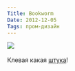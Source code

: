 ```yaml
---
Title: Bookworm
Date: 2012-12-05
Tags: пром-дизайн
---
```


<div class="text"><img src="https://dl.dropbox.com/u/140528/site/Bookworm-Bookshelf.jpg" /><br /><br />
Клевая какая <a href="http://www.atelier010.nl/projecten/M009_boekenwurm/01.html">штука</a>!</div>